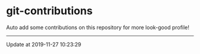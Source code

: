 # git-contributions

Auto add some contributions on this repository for more look-good profile!

---

Update at 2019-11-27 10:23:29
